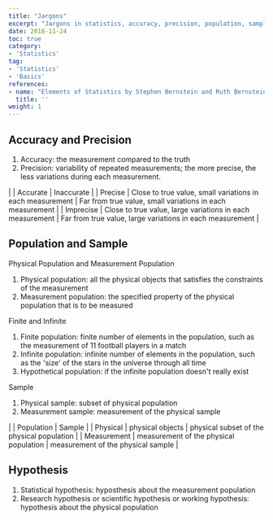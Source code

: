 ```yaml
---
title: "Jargons"
excerpt: "Jargons in statistics, accuracy, precision, population, sample, etl"
date: 2018-11-24
toc: true
category:
- 'Statistics'
tag:
- 'Statistics'
- 'Basics'
references:
- name: "Elements of Statistics by Stephen Bernstein and Ruth Bernstein"
  title: ''
weight: 1
---
```


## Accuracy and Precision

1. Accuracy: the measurement compared to the truth
2. Precision: variability of repeated measurements; the more precise, the less variations during each measurement.

| | Accurate | Inaccurate |
| Precise |  Close to true value, small variations in each measurement | Far from true value, small variations in each measurement  |
| Imprecise |  Close to true value, large variations in each measurement  |  Far from true value, large variations in each measurement  |

## Population and Sample

Physical Population and Measurement Population

1. Physical population: all the physical objects that satisfies the constraints of the measurement
2. Measurement population: the specified property of the physical population that is to be measured

Finite and Infinite

1. Finite population: finite number of elements in the population, such as the measurement of 11 football players in a match
2. Infinite population: infinite number of elements in the population, such as the 'size' of the stars in the universe through all time
3. Hypothetical population: if the infinite population doesn't really exist

Sample 

1. Physical sample: subset of physical population
2. Measurement sample: measurement of the physical sample

| | Population | Sample |
| Physical | physical objects | physical subset of the physical population |
| Measurement | measurement of the physical population |  measurement of the physical sample  |


## Hypothesis

1. Statistical hypothesis: hyposthesis about the measurement population
2. Research hypothesis or scientific hypothesis or working hypothesis: hypothesis about the physical population
